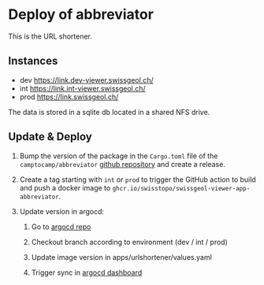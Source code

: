 # Deploy of abbreviator

This is the URL shortener.

## Instances

- dev https://link.dev-viewer.swissgeol.ch/
- int https://link.int-viewer.swissgeol.ch/
- prod https://link.swissgeol.ch/

The data is stored in a sqlite db located in a shared NFS drive.


## Update & Deploy

1. Bump the version of the package in the `Cargo.toml` file of the `camptocamp/abbreviator` [github repository](https://github.com/camptocamp/abbreviator) and create a release. <!-- todo update when moved -->

2. Create a tag starting with `int` or `prod` to trigger the GitHub action to build and push a docker image to `ghcr.io/swisstopo/swissgeol-viewer-app-abbreviator`.

3. Update version in argocd:
   1. Go to [argocd repo](https://git.swisstopo.admin.ch/ngm/argocd)
   2. Checkout branch according to environment (dev / int / prod)
   3. Update image version in apps/urlshortener/values.yaml
   4. Trigger sync in [argocd dashboard](https://dev-argocd.swissgeol.ch/applications)

       ```
